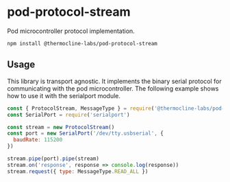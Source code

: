 # pod-protocol-stream

Pod microcontroller protocol implementation.

    npm install @thermocline-labs/pod-protocol-stream

## Usage

This library is transport agnostic. It implements the binary serial protocol for communicating with the pod microcontroller. The following example shows how to use it with the serialport module.

```js
const { ProtocolStream, MessageType } = require('@thermocline-labs/pod-protocol-stream')
const SerialPort = require('serialport')

const stream = new ProtocolStream()
const port = new SerialPort('/dev/tty.usbserial', {
  baudRate: 115200
})

stream.pipe(port).pipe(stream)
stream.on('response', response => console.log(response))
stream.request({ type: MessageType.READ_ALL })
```
